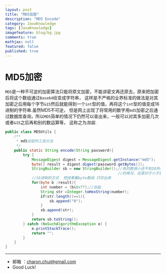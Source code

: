 ```yaml
---
layout: post
title: "MD5加密"
description: "MD5 Encode"
category: JavaKnowledge
tags: [JavaKnowledge]
imagefeature: blog/bg.jpg
comments: true
mathjax: null
featured: false
published: true
---
```


MD5加密
===

`MD5`是一种不可逆的加密算法只能将原文加密，不能讲密文再还原去，原来把加密后将这个数组通过`Base64`给变成字符串，
这样是不严格的业界标准的做法是对其加密之后用每个字节`&15`然后就能得到一个`int`型的值，再将这个`int`型的值变成16进制的字符串.虽然MD5不可逆，
但是网上出现了将常用的数字用`md5`加密之后通过数据库查询，所以`MD5`简单的情况下仍然可以查出来，一般可以对其多加密几次或者`&15`之后再和别的数运算等，
这称之为*加盐*.
 
```java
public class MD5Utils {
    /**
     * md5加密的工具方法
     */
    public static String encode(String password){
        try {
            MessageDigest digest = MessageDigest.getInstance("md5");
            byte[] result = digest.digest(password.getBytes());
            StringBuilder sb = new StringBuilder();//有的数很小还不到10所以得到16进制的字符串有一个
                                                   //的情况，这里对于小于10的值前面加上0
            //16进制的方式  把结果集byte数组 打印出来
            for(byte b :result){
                int number = (b&0xff);//加盐.
                String str =Integer.toHexString(number);
                if(str.length()==1){
                    sb.append("0");
                }
                sb.append(str);
            }
            return sb.toString();
        } catch (NoSuchAlgorithmException e) {
            e.printStackTrace();
            return "";
        }
    }
}
```

----
- 邮箱 ：charon.chui@gmail.com  
- Good Luck! 